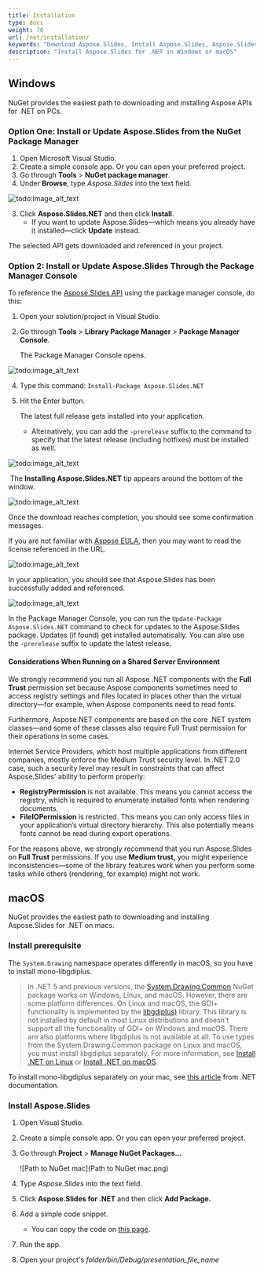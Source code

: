 ```yaml
---
title: Installation
type: docs
weight: 70
url: /net/installation/
keywords: "Download Aspose.Slides, Install Aspose.Slides, Aspose.Slides Installation, Windows, macOS, .NET"
description: "Install Aspose.Slides for .NET in Windows or macOS"
---
```


## **Windows**
NuGet provides the easiest path to downloading and installing Aspose APIs for .NET on PCs. 

### **Option One: Install or Update Aspose.Slides from the NuGet Package Manager**

1. Open Microsoft Visual Studio. 
2. Create a simple console app. Or you can open your preferred project. 
3. Go through **Tools** > **NuGet package manager**.
4. Under **Browse**, type *Aspose.Slides* into the text field. 

![todo:image_alt_text](installation_1.png)

3. Click **Aspose.Slides.NET** and then click **Install**. 
   * If you want to update Aspose.Slides—which means you already have it installed—click **Update** instead. 

The selected API gets downloaded and referenced in your project.

### **Option 2: Install or Update Aspose.Slides Through the Package Manager Console**

To reference the [Aspose.Slides API](https://www.nuget.org/packages/Aspose.Slides.NET/) using the package manager console, do this:

1. Open your solution/project in Visual Studio.

1. Go through **Tools** > **Library Package Manager** > **Package Manager Console**. 

   The Package Manager Console opens. 

![todo:image_alt_text](installation_2.png)

4. Type this command: `Install-Package Aspose.Slides.NET` 

5. Hit the Enter button. 

   The latest full release gets installed into your application. 

   * Alternatively, you can add the `-prerelease` suffix to the command to specify that the latest release (including hotfixes) must be installed as well.

![todo:image_alt_text](installation_3.png)

​	The **Installing Aspose.Slides.NET** tip appears around the bottom of the window. 

![todo:image_alt_text](installation_4.png)

Once the download reaches completion, you should see some confirmation messages. 

If you are not familiar with [Aspose EULA](http://www.aspose.com/corporate/purchase/end-user-license-agreement.aspx), then you may want to read the license referenced in the URL. 

![todo:image_alt_text](installation_5.png)

In your application, you should see that Aspose.Slides has been successfully added and referenced. 

![todo:image_alt_text](installation_6.png)

In the Package Manager Console, you can run the `Update-Package Aspose.Slides.NET` command to check for updates to the Aspose.Slides package. Updates (if found) get installed automatically. You can also use the `-prerelease` suffix to update the latest release.
#### **Considerations When Running on a Shared Server Environment**
We strongly recommend you run all Aspose .NET components with the **Full Trust** permission set because Aspose components sometimes need to access registry settings and files located in places other than the virtual directory—for example, when Aspose components need to read fonts. 

Furthermore, Aspose.NET components are based on the core .NET system classes—and some of these classes also require Full Trust permission for their operations in some cases.

Internet Service Providers, which host multiple applications from different companies, mostly enforce the Medium Trust security level. In .NET 2.0 case, such a security level may result in constraints that can affect Aspose.Slides' ability to perform properly:

- **RegistryPermission** is not available. This means you cannot access the registry, which is required to enumerate installed fonts when rendering documents.
- **FileIOPermission** is restricted. This means you can only access files in your application’s virtual directory hierarchy. This also potentially means fonts cannot be read during export operations. 

For the reasons above, we strongly recommend that you run Aspose.Slides on **Full Trust** permissions. If you use **Medium trust,** you might experience inconsistencies—some of the library features work when you perform some tasks while others (rendering, for example) might not work. 

## **macOS**

NuGet provides the easiest path to downloading and installing Aspose.Slides for .NET on macs. 

### **Install prerequisite**

The `System.Drawing` namespace operates differently in macOS, so you have to install mono-libgdiplus. 

> In .NET 5 and previous versions, the [System.Drawing.Common](https://www.nuget.org/packages/System.Drawing.Common/) NuGet package works on Windows, Linux, and macOS. However, there are some platform differences. On Linux and macOS, the GDI+ functionality is implemented by the [libgdiplus)](https://www.mono-project.com/docs/gui/libgdiplus/) library. This library is not installed by default in most Linux distributions and doesn't support all the functionality of GDI+ on Windows and macOS. There are also platforms where libgdiplus is not available at all. To use types from the System.Drawing.Common package on Linux and macOS, you must install libgdiplus separately. For more information, see [Install .NET on Linux](https://docs.microsoft.com/en-us/dotnet/core/install/linux) or [Install .NET on macOS](https://docs.microsoft.com/en-us/dotnet/core/install/macos#libgdiplus).

To install mono-libgdiplus separately on your mac, see [this article](https://docs.microsoft.com/en-us/dotnet/core/install/macos#libgdiplus) from .NET documentation. 

### **Install Aspose.Slides**

1. Open Visual Studio. 

2. Create a simple console app. Or you can open your preferred project. 

3. Go through **Project** > **Manage NuGet Packages...**

   ![Path to NuGet mac](Path to NuGet mac.png)

4. Type *Aspose.Slides* into the text field. 

5. Click **Aspose.Slides for .NET** and then click **Add Package.** 

6. Add a simple code snippet.

   * You can copy the code on [this page](https://docs.aspose.com/slides/net/create-presentation/).

7. Run the app.

8. Open your project's *folder/bin/Debug/presentation_file_name*
